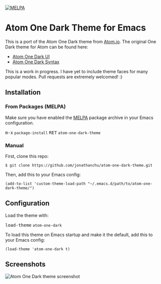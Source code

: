 [![MELPA](http://melpa.org/packages/atom-one-dark-theme-badge.svg)](http://melpa.org/#/atom-one-dark-theme)

# Atom One Dark Theme for Emacs

This is a port of the Atom One Dark theme from
[Atom.io](https://atom.io). The original One Dark theme for Atom can
be found here:

* [Atom One Dark UI](https://atom.io/themes/one-dark-ui)
* [Atom One Dark Syntax](https://atom.io/themes/one-dark-syntax)

This is a work in progress. I have yet to include theme faces for many
popular modes. Pull requests are extremely welcomed! :)

## Installation

### From Packages (MELPA)

Make sure you have enabled the [MELPA](http://melpa.org/) package
archive in your Emacs configuration.

<kbd>m-x</kbd> `package-install` <kbd>RET</kbd> `atom-one-dark-theme`

### Manual

First, clone this repo:

```console
$ git clone https://github.com/jonathanchu/atom-one-dark-theme.git
```

Then, add this to your Emacs config:

```elisp
(add-to-list 'custom-theme-load-path "~/.emacs.d/path/to/atom-one-dark-theme/")
```

## Configuration

Load the theme with:

<kbd>load-theme</kbd> `atom-one-dark`

To load this theme on Emacs startup and make it the default, add this
to your Emacs config:

```elisp
(load-theme 'atom-one-dark t)
```

## Screenshots
![Atom One Dark theme screenshot](http://i.imgur.com/qDnlEYc.png)

